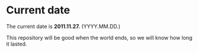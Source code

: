 # Current date

The current date is **2011.11.27.** (YYYY.MM.DD.)

This repository will be good when the world ends, so we will know how long it lasted.